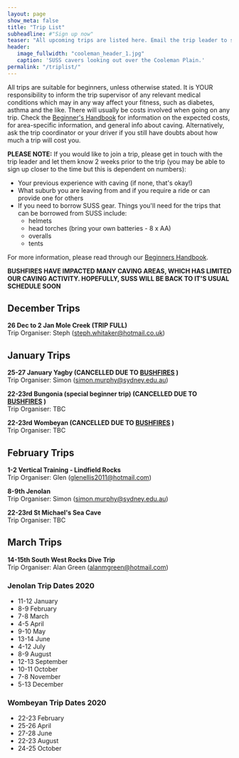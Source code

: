 ```yaml
---
layout: page
show_meta: false
title: "Trip List"
subheadline: #"Sign up now"
teaser: "All upcoming trips are listed here. Email the trip leader to sign up."
header:
   image_fullwidth: "cooleman_header_1.jpg"
   caption: 'SUSS cavers looking out over the Cooleman Plain.'
permalink: "/triplist/"
---
```


<!-- To Do convert this to auto genarage from a yaml file -->

All trips are suitable for beginners, unless otherwise stated.  It is YOUR responsibility to inform the trip supervisor of any relevant medical
conditions which may in any way affect your fitness, such as diabetes,
asthma and the like. There will usually be costs involved when going on any trip. Check the <a href="/assets/handbook.pdf">Beginner's Handbook</a>
for information on the expected costs, for area-specific information, and general info about caving. Alternatively, ask the trip coordinator or your driver
if you still have doubts about how much a trip will cost you.

**PLEASE NOTE:**
If you would like to join a trip, please get in touch with the trip leader and let them know 2 weeks prior to the trip (you may be able to sign up closer to the time but this is dependent on numbers):

-   Your previous experience with caving (if none, that's okay!)
-   What suburb you are leaving from and if you require a ride or can provide one for others
-   If you need to borrow SUSS gear. Things you'll need for the trips that can be borrowed from SUSS include:
    -   helmets
    -   head torches (bring your own batteries - 8 x AA)
    -   overalls
    -   tents

For more information, please read through our [Beginners Handbook](/assets/handbook.pdf).

**BUSHFIRES HAVE IMPACTED MANY CAVING AREAS, WHICH HAS LIMITED OUR CAVING ACTIVITY. HOPEFULLY, SUSS WILL BE BACK TO IT'S USUAL SCHEDULE SOON**

## December Trips  

**26 Dec to 2 Jan Mole Creek (TRIP FULL)**  
Trip Organiser: Steph (steph.whitaker@hotmail.co.uk)

## January Trips 

**25-27 January Yagby (CANCELLED DUE TO [BUSHFIRES](https://www.rfs.nsw.gov.au/volunteer/support-your-local-brigade) )**  
Trip Organiser: Simon (simon.murphy@sydney.edu.au)

**22-23rd Bungonia (special beginner trip) (CANCELLED DUE TO [BUSHFIRES](https://www.rfs.nsw.gov.au/volunteer/support-your-local-brigade) )**  
Trip Organiser: TBC

**22-23rd Wombeyan (CANCELLED DUE TO [BUSHFIRES](https://www.rfs.nsw.gov.au/volunteer/support-your-local-brigade) )**  
Trip Organiser: TBC

## February Trips 

**1-2 Vertical Training - Lindfield Rocks**  
Trip Organiser: Glen (glenellis2011@hotmail.com)

**8-9th Jenolan**  
Trip Organiser: Simon (simon.murphy@sydney.edu.au)

**22-23rd St Michael's Sea Cave**  
Trip Organiser: TBC

## March Trips 

**14-15th South West Rocks Dive Trip**   
Trip Organiser: Alan Green (alanmgreen@hotmail.com)


### Jenolan Trip Dates 2020  

- 11-12 January
- 8-9 February
- 7-8 March
- 4-5 April
- 9-10 May
- 13-14 June
- 4-12 July 
- 8-9 August
- 12-13 September
- 10-11 October
- 7-8 November
- 5-13 December

### Wombeyan Trip Dates 2020

- 22-23 February
- 25-26 April
- 27-28 June
- 22-23 August
- 24-25 October
